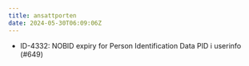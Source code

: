 ```yaml
---
title: ansattporten
date: 2024-05-30T06:09:06Z
---
```

- ID-4332: NOBID expiry for Person Identification Data PID i userinfo (#649)

